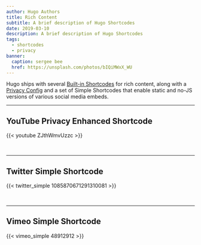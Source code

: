 ```yaml
---
author: Hugo Authors
title: Rich Content
subtitle: A brief description of Hugo Shortcodes
date: 2019-03-10
description: A brief description of Hugo Shortcodes
tags:
  - shortcodes
  - privacy
banner:
  caption: sergee bee
  href: https://unsplash.com/photos/bIQiMWxX_WU
---
```


Hugo ships with several [Built-in Shortcodes](https://gohugo.io/content-management/shortcodes/#use-hugo-s-built-in-shortcodes) for rich content, along with a [Privacy Config](https://gohugo.io/about/hugo-and-gdpr/) and a set of Simple Shortcodes that enable static and no-JS versions of various social media embeds.
<!--more-->

---

## YouTube Privacy Enhanced Shortcode

{{< youtube ZJthWmvUzzc >}}

<br>

---

## Twitter Simple Shortcode

{{< twitter_simple 1085870671291310081 >}}

<br>

---

## Vimeo Simple Shortcode

{{< vimeo_simple 48912912 >}}
